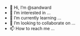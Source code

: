 - 👋 Hi, I’m @sandward
- 👀 I’m interested in ...
- 🌱 I’m currently learning ...
- 💞️ I’m looking to collaborate on ...
- 📫 How to reach me ...

<!---
sandward/sandward is a ✨ special ✨ repository because its `README.md` (this file) appears on your GitHub profile.
You can click the Preview link to take a look at your changes.
--->
